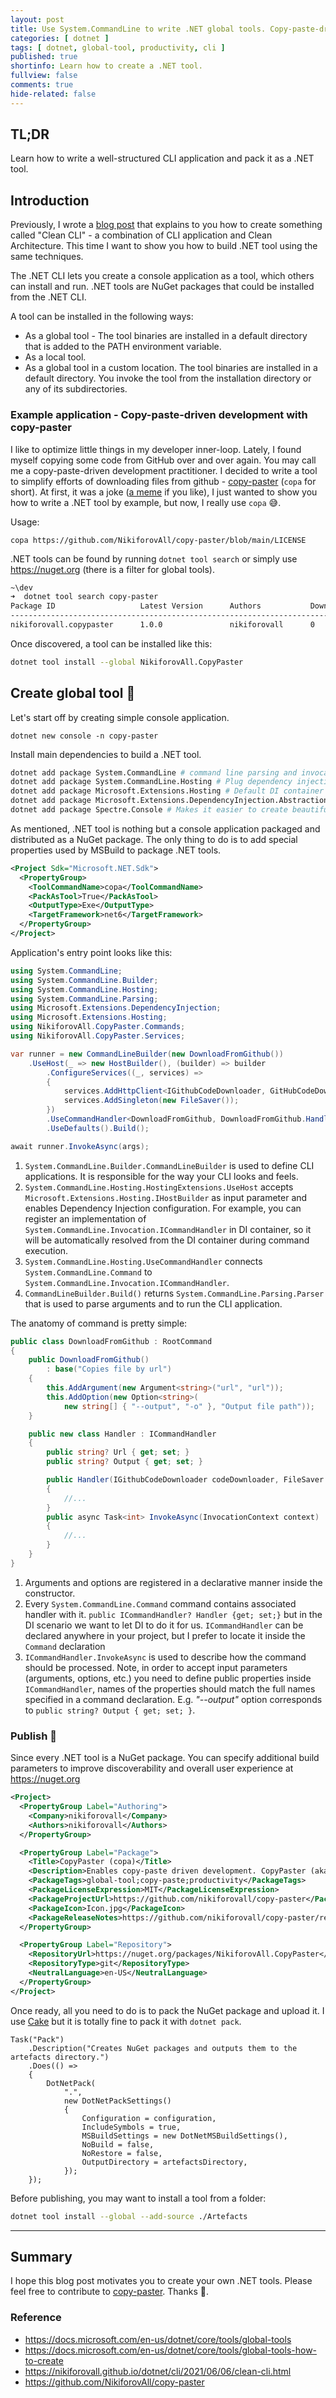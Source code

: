 ```yaml
---
layout: post
title: Use System.CommandLine to write .NET global tools. Copy-paste-driven development with copy-paster.
categories: [ dotnet ]
tags: [ dotnet, global-tool, productivity, cli ]
published: true
shortinfo: Learn how to create a .NET tool.
fullview: false
comments: true
hide-related: false
---
```


## TL;DR

Learn how to write a well-structured CLI application and pack it as a .NET tool.

## Introduction

Previously, I wrote a [blog post](https://nikiforovall.github.io/dotnet/cli/2021/06/06/clean-cli.html) that explains to you how to create something called "Clean CLI" - a combination of CLI application and Clean Architecture. This time I want to show you how to build .NET tool using the same techniques.

The .NET CLI lets you create a console application as a tool, which others can install and run. .NET tools are NuGet packages that could be installed from the .NET CLI.

A tool can be installed in the following ways:

* As a global tool - The tool binaries are installed in a default directory that is added to the PATH environment variable.
* As a local tool.
* As a global tool in a custom location. The tool binaries are installed in a default directory. You invoke the tool from the installation directory or any of its subdirectories.

### Example application - Copy-paste-driven development with copy-paster

I like to optimize little things in my developer inner-loop. Lately, I found myself copying some code from GitHub over and over again. You may call me a copy-paste-driven development practitioner. I decided to write a tool to simplify efforts of downloading files from github - [copy-paster](https://github.com/NikiforovAll/copy-paster) (`copa` for short). At first, it was a joke ([a meme](https://twitter.com/nicodotgay/statuses/1458891554026930181) if you like), I just wanted to show you how to write a .NET tool by example, but now, I really use `copa` 😅.

Usage:

`copa https://github.com/NikiforovAll/copy-paster/blob/main/LICENSE`

.NET tools can be found by running `dotnet tool search` or simply use <https://nuget.org> (there is a filter for global tools).

```bash
~\dev
➜  dotnet tool search copy-paster
Package ID                   Latest Version      Authors           Downloads      Verified
------------------------------------------------------------------------------------------
nikiforovall.copypaster      1.0.0               nikiforovall      0
```

Once discovered, a tool can be installed like this:

```bash
dotnet tool install --global NikiforovAll.CopyPaster
```

## Create global tool 🔨

Let's start off by creating simple console application.

`dotnet new console -n copy-paster`

Install main dependencies to build a .NET tool.

```bash
dotnet add package System.CommandLine # command line parsing and invocation
dotnet add package System.CommandLine.Hosting # Plug dependency injection container
dotnet add package Microsoft.Extensions.Hosting # Default DI container
dotnet add package Microsoft.Extensions.DependencyInjection.Abstractions
dotnet add package Spectre.Console # Makes it easier to create beautiful console apps
```

As mentioned, .NET tool is nothing but a console application packaged and distributed as a NuGet package. The only thing to do is to add special properties used by MSBuild to package .NET tools.

```xml
<Project Sdk="Microsoft.NET.Sdk">
  <PropertyGroup>
    <ToolCommandName>copa</ToolCommandName>
    <PackAsTool>True</PackAsTool>
    <OutputType>Exe</OutputType>
    <TargetFramework>net6</TargetFramework>
  </PropertyGroup>
</Project>
```

Application's entry point looks like this:

```csharp
using System.CommandLine;
using System.CommandLine.Builder;
using System.CommandLine.Hosting;
using System.CommandLine.Parsing;
using Microsoft.Extensions.DependencyInjection;
using Microsoft.Extensions.Hosting;
using NikiforovAll.CopyPaster.Commands;
using NikiforovAll.CopyPaster.Services;

var runner = new CommandLineBuilder(new DownloadFromGithub())
    .UseHost(_ => new HostBuilder(), (builder) => builder
        .ConfigureServices((_, services) =>
        {
            services.AddHttpClient<IGithubCodeDownloader, GitHubCodeDownloader>();
            services.AddSingleton(new FileSaver());
        })
        .UseCommandHandler<DownloadFromGithub, DownloadFromGithub.Handler>())
        .UseDefaults().Build();

await runner.InvokeAsync(args);
```

1. `System.CommandLine.Builder.CommandLineBuilder` is used to define CLI applications. It is responsible for the way your CLI looks and feels.
2. `System.CommandLine.Hosting.HostingExtensions.UseHost` accepts `Microsoft.Extensions.Hosting.IHostBuilder` as input parameter and enables Dependency Injection configuration. For example, you can register an implementation of `System.CommandLine.Invocation.ICommandHandler` in DI container, so it will be automatically resolved from the DI container during command execution.
3. `System.CommandLine.Hosting.UseCommandHandler` connects `System.CommandLine.Command` to `System.CommandLine.Invocation.ICommandHandler`.
4. `CommandLineBuilder.Build()` returns `System.CommandLine.Parsing.Parser` that is used to parse arguments and to run the CLI application.

The anatomy of command is pretty simple:

```csharp
public class DownloadFromGithub : RootCommand
{
    public DownloadFromGithub()
        : base("Copies file by url")
    {
        this.AddArgument(new Argument<string>("url", "url"));
        this.AddOption(new Option<string>(
            new string[] { "--output", "-o" }, "Output file path"));
    }

    public new class Handler : ICommandHandler
    {
        public string? Url { get; set; }
        public string? Output { get; set; }

        public Handler(IGithubCodeDownloader codeDownloader, FileSaver fileSaver)
        {
            //...
        }
        public async Task<int> InvokeAsync(InvocationContext context)
        {
            //...
        }
    }
}
```

1. Arguments and options are registered in a declarative manner inside the constructor.
2. Every `System.CommandLine.Command` command contains associated handler with it. `public ICommandHandler? Handler {get; set;}` but in the DI scenario we want to let DI to do it for us. `ICommandHandler` can be declared anywhere in your project, but I prefer to locate it inside the `Command` declaration
3. `ICommandHandler.InvokeAsync` is used to describe how the command should be processed. Note, in order to accept input parameters (arguments, options, etc.) you need to define public properties inside `ICommandHandler`, names of the properties should match the full names specified in a command declaration. E.g. *"--output"* option corresponds to `public string? Output { get; set; }`.

### Publish 📢

Since every .NET tool is a NuGet package. You can specify additional build parameters to improve discoverability and overall user experience at <https://nuget.org>

```xml
<Project>
  <PropertyGroup Label="Authoring">
    <Company>nikiforovall</Company>
    <Authors>nikiforovall</Authors>
  </PropertyGroup>

  <PropertyGroup Label="Package">
    <Title>CopyPaster (copa)</Title>
    <Description>Enables copy-paste driven development. CopyPaster (aka copa)</Description>
    <PackageTags>global-tool;copy-paste;productivity</PackageTags>
    <PackageLicenseExpression>MIT</PackageLicenseExpression>
    <PackageProjectUrl>https://github.com/nikiforovall/copy-paster</PackageProjectUrl>
    <PackageIcon>Icon.jpg</PackageIcon>
    <PackageReleaseNotes>https://github.com/nikiforovall/copy-paster/releases</PackageReleaseNotes>
  </PropertyGroup>

  <PropertyGroup Label="Repository">
    <RepositoryUrl>https://nuget.org/packages/NikiforovAll.CopyPaster</RepositoryUrl>
    <RepositoryType>git</RepositoryType>
    <NeutralLanguage>en-US</NeutralLanguage>
  </PropertyGroup>
</Project>
```

Once ready, all you need to do is to pack the NuGet package and upload it. I use [Cake](https://cakebuild.net/docs/running-builds/runners/dotnet-tool) but it is totally fine to pack it with `dotnet pack`.

```cake
Task("Pack")
    .Description("Creates NuGet packages and outputs them to the artefacts directory.")
    .Does(() =>
    {
        DotNetPack(
            ".",
            new DotNetPackSettings()
            {
                Configuration = configuration,
                IncludeSymbols = true,
                MSBuildSettings = new DotNetMSBuildSettings(),
                NoBuild = false,
                NoRestore = false,
                OutputDirectory = artefactsDirectory,
            });
    });
```

Before publishing, you may want to install a tool from a folder:

```bash
dotnet tool install --global --add-source ./Artefacts
```

---

## Summary

I hope this blog post motivates you to create your own .NET tools. Please feel free to contribute to [copy-paster](https://github.com/NikiforovAll/copy-paster). Thanks 👋.

### Reference

* <https://docs.microsoft.com/en-us/dotnet/core/tools/global-tools>
* <https://docs.microsoft.com/en-us/dotnet/core/tools/global-tools-how-to-create>
* <https://nikiforovall.github.io/dotnet/cli/2021/06/06/clean-cli.html>
* <https://github.com/NikiforovAll/copy-paster>
